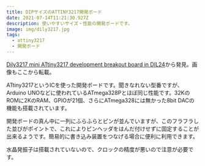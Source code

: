 ```yaml
---
title: DIPサイズのATTINY3217開発ボード
date: 2021-07-14T11:21:30.927Z
description: 使いやすいサイズ・性能の開発ボードです。
image: img/dily3217.jpg
tags:
  - attiny3217
  - 開発ボード
---
```

[Dily3217 mini ATtiny3217 development breakout board in DIL24](https://www.avdweb.nl/arduino/attiny3217/dily3217)から発見。画像もここから転載。

ATtiny3217というICを使った開発ボードです。聞きなれない型番ですが、Arduino UNOなどに使われているATmega328Pとほぼ同じ性能です。32KのROMに2KのRAM、GPIOが21個、さらにATmega328には無かった8bit DACの機能も搭載されています。

開発ボードの真ん中に一列にふらふらとピンが並んでいますが、このフラフラした並びがポイントで、これによりピンヘッダをはんだ付けせずに固定することが出来るようです。簡易的に書き込み装置をつなげる場合に便利に利用できます。

水晶発振子は搭載されていないので、クロックの精度が悪いので注意が必要です。